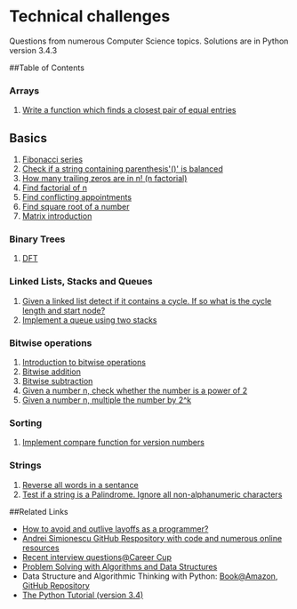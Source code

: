 Technical challenges
====================

Questions from numerous Computer Science topics. Solutions are in Python version 3.4.3

##Table of Contents 

### Arrays
1. [Write a function which finds a closest pair of equal entries](https://github.com/harishvc/challenges/blob/master/closest-matching-pair.py)

## Basics
1. [Fibonacci series](https://github.com/harishvc/challenges/blob/master/fibonacci.py)
2. [Check if a string containing parenthesis'()' is balanced](https://github.com/harishvc/challenges/blob/master/check-matching-parenthesis.py)
3. [How many trailing zeros are in n! (n factorial)](https://github.com/harishvc/challenges/blob/master/factorial-trailingzero.py)
4. [Find factorial of n](https://github.com/harishvc/challenges/blob/master/factorial.py)
5. [Find conflicting appointments](https://github.com/harishvc/challenges/blob/master/find-conflicting-appointments.py)
6. [Find square root of a number](https://github.com/harishvc/challenges/blob/master/find-square-root-without-using-sqrt-function.py)
7. [Matrix introduction](https://github.com/harishvc/challenges/blob/master/matrix-introduction.py)

### Binary Trees
1. [DFT](https://github.com/harishvc/challenges/blob/master/tree-traversal.py)

### Linked Lists, Stacks and Queues
1. [Given a linked list detect if it contains a cycle. If so what is the cycle length and start node?](https://github.com/harishvc/challenges/blob/master/detect-cycles-in-linked-list.py)
2. [Implement a queue using two stacks](https://github.com/harishvc/challenges/blob/master/implement-queue-using-two-stacks.py)

### Bitwise operations
1. [Introduction to bitwise operations](https://github.com/harishvc/challenges/blob/master/bitwise-operations.py)
2. [Bitwise addition](https://github.com/harishvc/challenges/blob/master/bit-operation-add.py)
3. [Bitwise subtraction](https://github.com/harishvc/challenges/blob/master/bit-operation-subtract.py)
4. [Given a number n, check whether the number is a power of 2](https://github.com/harishvc/challenges/blob/master/bit-operation-check-if-number-is-power-of-2.py)
5. [Given a number n, multiple the number by 2^k](https://github.com/harishvc/challenges/blob/master/bit-operation-multiply-number-by-power-of-2.py)

### Sorting
1. [Implement compare function for version numbers](https://github.com/harishvc/challenges/blob/master/sort-version-numbers.py)

### Strings
1. [Reverse all words in a sentance](https://github.com/harishvc/challenges/blob/master/reverse-sentance.py)
2. [Test if a string is a Palindrome. Ignore all non-alphanumeric characters](https://github.com/harishvc/challenges/blob/master/palindrome.py)


##Related Links
* [How to avoid and outlive layoffs as a programmer?](http://www.coderust.com/blog/2014/07/20/avoid_outlive_programmer_layoffs/)
* [Andrei Simionescu GitHub Respository with code and numerous online resources](https://github.com/andreis/interview)
* [Recent interview questions@Career Cup](http://www.careercup.com/page)
* [Problem Solving with Algorithms and Data Structures](http://interactivepython.org/runestone/static/pythonds/index.html)
* Data Structure and Algorithmic Thinking with Python: [Book@Amazon](http://www.amazon.com/dp/8192107590/ref=as_li_ss_til?tag=caree0ea-20&camp=213381&creative=390973&linkCode=as4&creativeASIN=819210754X&adid=1PJGG64MJE0JQ00FTD4E&&ref-refURL=http://careermonk.com/?qa=buy),
  [GitHub Repository](https://github.com/careermonk/DataStructureAndAlgorithmicThinkingWithPython)
* [The Python Tutorial (version 3.4)](https://docs.python.org/3.4/tutorial/index.html)
